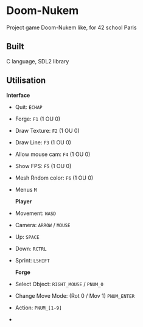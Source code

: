 # Doom-Nukem
Project game Doom-Nukem like, for 42 school Paris


## Built
  C language, SDL2 library


## Utilisation

   <strong>    Interface</strong>
*  Quit:                   `ECHAP`
*  Forge:                  `F1`           (1 OU 0)
*  Draw Texture:           `F2`           (1 OU 0)
*  Draw Line:              `F3`           (1 OU 0)
*  Allow mouse cam:        `F4`           (1 OU 0)
*  Show FPS:               `F5`           (1 OU 0)
*  Mesh Rndom color:       `F6`           (1 OU 0)
*  Menus                   `M`

   <strong>    Player</strong>
*  Movement:   `WASD`
*  Camera:     `ARROW` / `MOUSE`
*  Up:         `SPACE`
*  Down:       `RCTRL`
*  Sprint:     `LSHIFT`

   <strong>    Forge</strong>
*  Select Object:                      `RIGHT_MOUSE` / `PNUM_0`
*  Change Move Mode: (Rot 0 / Mov 1)   `PNUM_ENTER`
*  Action:                             `PNUM_[1-9]`
*  
